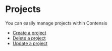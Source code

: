 # Projects

You can easily manage projects within Contensis

* [Create a project](/projects/create.md)
* [Delete a project](/projects/delete.md)
* [Update a project](/projects/update.md)
